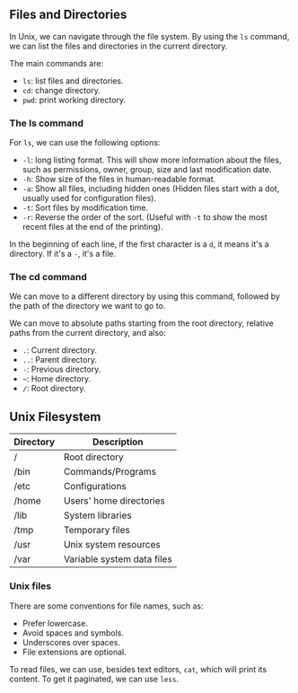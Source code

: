 ## Files and Directories

In Unix, we can navigate through the file system. By using the `ls` command, we can list the files and directories in 
the current directory.

The main commands are:
- `ls`: list files and directories.
- `cd`: change directory.
- `pwd`: print working directory.

### The ls command

For `ls`, we can use the following options:
- `-l`: long listing format. This will show more information about the files, such as permissions, owner, group, size
and last modification date.
- `-h`: Show size of the files in human-readable format.
- `-a`: Show all files, including hidden ones (Hidden files start with a dot, usually used for configuration files).
- `-t`: Sort files by modification time.
- `-r`: Reverse the order of the sort. (Useful with `-t` to show the most recent files at the end of the printing).

In the beginning of each line, if the first character is a `d`, it means it's a directory. If it's a `-`, it's a file.

### The cd command

We can move to a different directory by using this command, followed by the path of the directory we want to go to.

We can move to absolute paths starting from the root directory, relative paths from the current directory, and also:
- `.`: Current directory.
- `..`: Parent directory.
- `-`: Previous directory.
- `~`: Home directory.
- `/`: Root directory.

## Unix Filesystem

| Directory | Description                |
|-----------|----------------------------|
| /         | Root directory             |
| /bin      | Commands/Programs          |
| /etc      | Configurations             |
| /home     | Users' home directories    |
| /lib      | System libraries           |
| /tmp      | Temporary files            |
| /usr      | Unix system resources      |
| /var      | Variable system data files |

### Unix files

There are some conventions for file names, such as:
- Prefer lowercase.
- Avoid spaces and symbols.
- Underscores over spaces.
- File extensions are optional.

To read files, we can use, besides text editors, `cat`, which will print its content. To get it paginated, we can use
`less`.